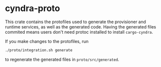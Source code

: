 # cyndra-proto

This crate contains the protofiles used to generate the provisioner and runtime services,
as well as the generated code.
Having the generated files commited means users don't need protoc installed to install `cargo-cyndra`.

If you make changes to the protofiles, run

```bash
./proto/integration.sh generate
```

to regenerate the generated files in `proto/src/generated`.
